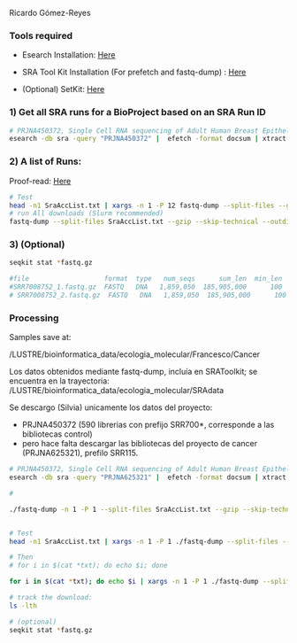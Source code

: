 Ricardo Gómez-Reyes

### Tools required

- Esearch Installation: [Here](https://www.ncbi.nlm.nih.gov/books/NBK179288/)

- SRA Tool Kit Installation (For prefetch and fastq-dump) : [Here](https://github.com/ncbi/sra-tools/wiki/02.-Installing-SRA-Toolkit)
- (Optional) SetKit: [Here](https://bioinf.shenwei.me/seqkit/download/)

### 1) Get all SRA runs for a BioProject based on an SRA Run ID

```bash
# PRJNA450372, Single Cell RNA sequencing of Adult Human Breast Epithelial Cells
esearch -db sra -query "PRJNA450372" |  efetch -format docsum | xtract -pattern Runs -ACC @acc  -element "&ACC" > SraAccList.txt
```

### 2) A list of Runs:

Proof-read: [Here](https://github.com/ncbi/sra-tools/wiki/08.-prefetch-and-fasterq-dump#how-to-use-prefetch-and-fasterq-dump-to-extract-fastq-files-from-sra-accessions)

```bash
# Test
head -n1 SraAccList.txt | xargs -n 1 -P 12 fastq-dump --split-files --gzip --skip-technical --outdir .
# run All downloads (Slurm recommended)
fastq-dump --split-files SraAccList.txt --gzip --skip-technical --outdir .
```

### 3) (Optional)

```bash
seqkit stat *fastq.gz

#file                   format  type   num_seqs      sum_len  min_len  avg_len  max_len
#SRR7008752_1.fastq.gz  FASTQ   DNA   1,859,050  185,905,000      100      100      100
# SRR7008752_2.fastq.gz  FASTQ   DNA   1,859,050  185,905,000      100      100      100
```

### Processing

Samples save at:

/LUSTRE/bioinformatica_data/ecologia_molecular/Francesco/Cancer

Los datos obtenidos mediante fastq-dump, incluía en SRAToolkit; se encuentra en la trayectoria: /LUSTRE/bioinformatica_data/ecologia_molecular/SRAdata

Se descargo (Silvia) unicamente los datos del proyecto: 

- PRJNA450372 (590 librerias con prefijo SRR700*, corresponde a las bibliotecas control)
- pero hace falta descargar las bibliotecas del proyecto de cancer (PRJNA625321), prefilo SRR115.

```bash
# PRJNA450372, Single Cell RNA sequencing of Adult Human Breast Epithelial Cells
esearch -db sra -query "PRJNA625321" |  efetch -format docsum | xtract -pattern Runs -ACC @acc  -element "&ACC" > SraAccList.txt

# 

./fastq-dump -n 1 -P 1 --split-files SraAccList.txt --gzip --skip-technical --outdir .


# Test
head -n1 SraAccList.txt | xargs -n 1 -P 1 ./fastq-dump --split-files --gzip --skip-technical --outdir .

# Then
# for i in $(cat *txt); do echo $i; done

for i in $(cat *txt); do echo $i | xargs -n 1 -P 1 ./fastq-dump --split-files --gzip --skip-technical --outdir .; done

# track the download:
ls -lth

# (optional)
seqkit stat *fastq.gz
```